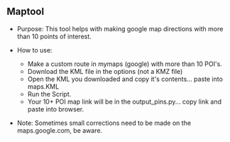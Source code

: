 ## Maptool

- Purpose: This tool helps with making google map directions with more than 10 points of interest.
  
 - How to use: 
    - Make a custom route in mymaps (google) with more than 10 POI's.
    - Download the KML file in the options (not a KMZ file) 
    - Open the KML you downloaded and copy it's contents... paste into maps.KML
    - Run the Script. 
    - Your 10+ POI map link will be in the output_pins.py... copy link and paste into browser. 

- Note: Sometimes small corrections need to be made on the maps.google.com, be aware. 
